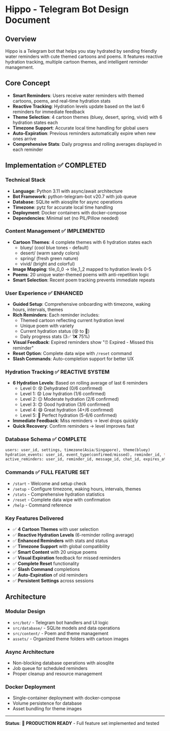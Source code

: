 # Hippo - Telegram Bot Design Document

## Overview

Hippo is a Telegram bot that helps you stay hydrated by sending friendly water reminders with cute themed cartoons and poems. It features reactive hydration tracking, multiple cartoon themes, and intelligent reminder management.

## Core Concept

* **Smart Reminders**: Users receive water reminders with themed cartoons, poems, and real-time hydration stats
* **Reactive Tracking**: Hydration levels update based on the last 6 reminders for immediate feedback
* **Theme Selection**: 4 cartoon themes (bluey, desert, spring, vivid) with 6 hydration states each
* **Timezone Support**: Accurate local time handling for global users
* **Auto-Expiration**: Previous reminders automatically expire when new ones arrive
* **Comprehensive Stats**: Daily progress and rolling averages displayed in each reminder

## Implementation ✅ COMPLETED

### Technical Stack
* **Language**: Python 3.11 with async/await architecture
* **Bot Framework**: python-telegram-bot v20.7 with job queue
* **Database**: SQLite with aiosqlite for async operations
* **Timezone**: pytz for accurate local time handling
* **Deployment**: Docker containers with docker-compose
* **Dependencies**: Minimal set (no PIL/Pillow needed)

### Content Management ✅ IMPLEMENTED
* **Cartoon Themes**: 4 complete themes with 6 hydration states each
  - bluey/ (cool blue tones - default)
  - desert/ (warm sandy colors)
  - spring/ (fresh green nature)
  - vivid/ (bright and colorful)
* **Image Mapping**: tile_0_0 → tile_1_2 mapped to hydration levels 0-5
* **Poems**: 20 unique water-themed poems with anti-repetition logic
* **Smart Selection**: Recent poem tracking prevents immediate repeats

### User Experience ✅ ENHANCED
* **Guided Setup**: Comprehensive onboarding with timezone, waking hours, intervals, themes
* **Rich Reminders**: Each reminder includes:
  - Themed cartoon reflecting current hydration level
  - Unique poem with variety
  - Current hydration status (😵 to 🤩)
  - Daily progress stats (3✅ 1❌ 75%)
* **Visual Feedback**: Expired reminders show "⏰ Expired - Missed this reminder"
* **Reset Option**: Complete data wipe with `/reset` command
* **Slash Commands**: Auto-completion support for better UX

### Hydration Tracking ✅ REACTIVE SYSTEM
* **6 Hydration Levels**: Based on rolling average of last 6 reminders
  - Level 0: 😵 Dehydrated (0/6 confirmed)
  - Level 1: 😟 Low hydration (1/6 confirmed) 
  - Level 2: 😐 Moderate hydration (2/6 confirmed)
  - Level 3: 😊 Good hydration (3/6 confirmed)
  - Level 4: 😄 Great hydration (4+/6 confirmed)
  - Level 5: 🤩 Perfect hydration (5-6/6 confirmed)
* **Immediate Feedback**: Miss reminders → level drops quickly
* **Quick Recovery**: Confirm reminders → level improves fast

### Database Schema ✅ COMPLETE
```sql
users: user_id, settings, timezone(Asia/Singapore), theme(bluey)
hydration_events: user_id, event_type(confirmed/missed), reminder_id, timestamp
active_reminders: user_id, reminder_id, message_id, chat_id, expires_at
```

### Commands ✅ FULL FEATURE SET
* `/start` - Welcome and setup check
* `/setup` - Configure timezone, waking hours, intervals, themes
* `/stats` - Comprehensive hydration statistics
* `/reset` - Complete data wipe with confirmation
* `/help` - Command reference

### Key Features Delivered
* ✅ **4 Cartoon Themes** with user selection
* ✅ **Reactive Hydration Levels** (6-reminder rolling average)
* ✅ **Enhanced Reminders** with stats and status
* ✅ **Timezone Support** with global compatibility
* ✅ **Smart Content** with 20 unique poems
* ✅ **Visual Expiration** feedback for missed reminders
* ✅ **Complete Reset** functionality
* ✅ **Slash Command** completions
* ✅ **Auto-Expiration** of old reminders
* ✅ **Persistent Settings** across sessions

## Architecture

### Modular Design
* `src/bot/` - Telegram bot handlers and UI logic
* `src/database/` - SQLite models and data operations
* `src/content/` - Poem and theme management
* `assets/` - Organized theme folders with cartoon images

### Async Architecture
* Non-blocking database operations with aiosqlite
* Job queue for scheduled reminders
* Proper cleanup and resource management

### Docker Deployment
* Single-container deployment with docker-compose
* Volume persistence for database
* Asset bundling for theme images

---

**Status**: 🎉 **PRODUCTION READY** - Full feature set implemented and tested
